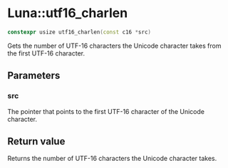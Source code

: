# Luna::utf16_charlen

```c++
constexpr usize utf16_charlen(const c16 *src)
```

Gets the number of UTF-16 characters the Unicode character takes from the first UTF-16 character. 



## Parameters
### src
The pointer that points to the first UTF-16 character of the Unicode character. 

## Return value
Returns the number of UTF-16 characters the Unicode character takes. 

